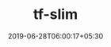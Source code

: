 ---
title: "tf-slim"
date: 2019-06-28T06:00:17+05:30
type: "organisations"
org_name: "Google AI Research"
repo_desc: "NA"
repo_link: https://github.com/google-research/tf-slim
---